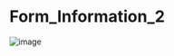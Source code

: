 # Form_Information_2
![image](https://user-images.githubusercontent.com/82280716/167350352-b7c7ad38-511d-4923-b2cd-5c6a604e7db1.png)
